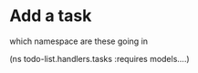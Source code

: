 # Add a task

which namespace are these going in 

(ns todo-list.handlers.tasks
  :requires models....)
